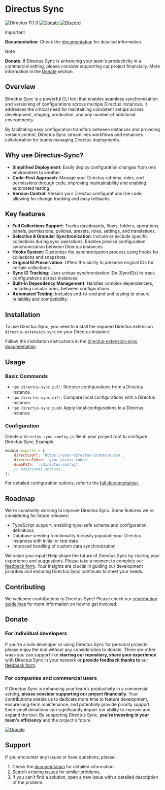 # Directus Sync

![Directus 11.1.0](https://img.shields.io/badge/Directus-11.1.0-64f?style=for-the-badge&logo=directus)
[![Donate](https://liberapay.com/assets/widgets/donate.svg)](https://liberapay.com/Directus-Sync/donate)
[![Discord](https://img.shields.io/badge/Discord-Join-5865F2?style=for-the-badge&logo=discord)](https://discord.gg/4vGzHPQmud)

> [!IMPORTANT]
> **Documentation**: Check the [documentation](https://github.com/tractr/directus-sync/blob/main/DOCUMENTATION.md) for detailed
> information.

> [!NOTE]
> **Donate**: If Directus Sync is enhancing your team's productivity in a commercial setting, please consider supporting our project
> financially. More information in the [Donate](#donate) section.

## Overview

Directus Sync is a powerful CLI tool that enables seamless synchronization and versioning of configurations across
multiple Directus instances. It addresses the critical need for maintaining consistent setups across development,
staging, production, and any number of additional environments.

By facilitating easy configuration transfers between instances and providing version control, Directus Sync streamlines
workflows and enhances collaboration for teams managing Directus deployments.

## Why use Directus-Sync?

- **Simplified Deployment**: Easily deploy configuration changes from one environment to another.
- **Code-First Approach**: Manage your Directus schema, roles, and permissions through code, improving maintainability
  and enabling automated testing.
- **Version Control**: Version your Directus configurations like code, allowing for change tracking and easy rollbacks.

## Key features

- **Full Collections Support**: Tracks dashboards, flows, folders, operations, panels, permissions, policies, presets,
  roles, settings, and translations.
- **Selective & Granular Synchronization**: Include or exclude specific collections during sync operations. Enables
  precise configuration synchronization between Directus instances.
- **Hooks System**: Customize the synchronization process using hooks for collections and snapshots.
- **Original ID Preservation**: Offers the ability to preserve original IDs for certain collections.
- **Sync ID Tracking**: Uses unique synchronization IDs (SyncIDs) to track configurations across instances.
- **Built-in Dependency Management**: Handles complex dependencies, including circular ones, between configurations.
- **Automated Testing**: Includes end-to-end and unit testing to ensure reliability and compatibility.

## Installation

To use Directus Sync, you need to install the required Directus extension `directus-extension-sync` on your Directus
instance.

Follow the installation instructions in
the [directus-extension-sync documentation](https://github.com/tractr/directus-sync/blob/main/packages/api/README.md#installation).

## Usage

### Basic Commands

- `npx directus-sync pull`: Retrieve configurations from a Directus instance
- `npx directus-sync diff`: Compare local configurations with a Directus instance
- `npx directus-sync push`: Apply local configurations to a Directus instance

### Configuration

Create a `directus-sync.config.js` file in your project root to configure Directus Sync. Example:

```jsx
module.exports = {
    directusUrl: 'https://your-directus-instance.com',
    directusToken: 'your-access-token',
    dumpPath: './directus-config',
    // Additional options...
};
```

For detailed configuration options, refer to the [full documentation](https://github.com/tractr/directus-sync/blob/main/DOCUMENTATION.md).

## Roadmap

We're constantly working to improve Directus Sync. Some features we're considering for future releases:

- TypeScript support, enabling type-safe schema and configuration definitions
- Database seeding functionality to easily populate your Directus instances with initial or test data
- Improved handling of custom data synchronization

We value your input! Help shape the future of Directus Sync by sharing your experience and suggestions. Please take a
moment to complete our [feedback form](https://forms.gle/LnaB89uVkZCDqRfGA). Your insights are crucial in guiding our
development priorities and ensuring Directus Sync continues to meet your needs.

## Contributing

We welcome contributions to Directus Sync! Please check
our [contribution guidelines](https://github.com/tractr/directus-sync/blob/main/CONTRIBUTING.md) for more information on
how to get involved.

## Donate

### For individual developers

If you're a solo developer or using Directus Sync for personal projects, please enjoy the tool without any consideration
to donate. There are other ways you can support like **starring our repository, share your experience** with Directus
Sync in your network or **provide feedback thanks to** our [feedback form](https://forms.gle/LnaB89uVkZCDqRfGA).

### For companies and commercial users

If Directus Sync is enhancing your team's productivity in a commercial setting, **please consider supporting our project
financially**. Your contributions enable us to dedicate more time to feature development, ensure long-term maintenance,
and potentially provide priority support. Even small donations can significantly impact our ability to improve and
expand the tool. By supporting Directus Sync, **you're investing in your team's efficiency** and the project's future.

[![Donate](https://liberapay.com/assets/widgets/donate.svg)](https://liberapay.com/Directus-Sync/donate)

## Support

If you encounter any issues or have questions, please:

1. Check the [documentation](https://github.com/tractr/directus-sync/blob/main/DOCUMENTATION.md) for detailed
   information.
2. Search existing [issues](https://github.com/tractr/directus-sync/issues) for similar problems.
3. If you can't find a solution, open a new issue with a detailed description of the problem.
